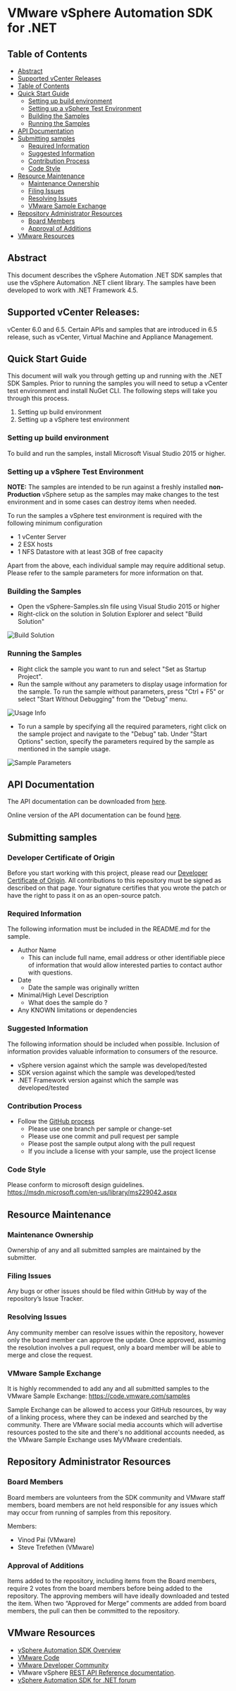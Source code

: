 # VMware vSphere Automation SDK for .NET
## Table of Contents
- [Abstract](#abstract)
- [Supported vCenter Releases](#supported-vcenter-releases)
- [Table of Contents](#table-of-contents)
- [Quick Start Guide](#quick-start-guide)
  - [Setting up build environment](#setting-up-build-environment)
  - [Setting up a vSphere Test Environment](#setting-up-a-vsphere-test-environment)
  - [Building the Samples](#building-the-samples)
  - [Running the Samples](#running-the-samples)
- [API Documentation](#api-documentation)
- [Submitting samples](#submitting-samples)
  - [Required Information](#required-information)
  - [Suggested Information](#suggested-information)
  - [Contribution Process](#contribution-process)
  - [Code Style](#code-style)
- [Resource Maintenance](#resource-maintenance)
  - [Maintenance Ownership](#maintenance-ownership)
  - [Filing Issues](#filing-issues)
  - [Resolving Issues](#resolving-issues)
  - [VMware Sample Exchange](#vmware-sample-exchange)
- [Repository Administrator Resources](#repository-administrator-resources)
  - [Board Members](#board-members)
  - [Approval of Additions](#approval-of-additions)
- [VMware Resources](#vmware-resources)

## Abstract
This document describes the vSphere Automation .NET SDK samples that use the vSphere Automation
.NET client library. The samples have been developed to work with .NET Framework 4.5.

## Supported vCenter Releases:
vCenter 6.0 and 6.5. 
Certain APIs and samples that are introduced in 6.5 release, such as vCenter, Virtual Machine and Appliance Management. 

## Quick Start Guide
This document will walk you through getting up and running with the .NET SDK Samples. Prior to running the samples you will need to setup a vCenter test environment and install NuGet CLI. The following steps will take you through this process.

1. Setting up build environment
2. Setting up a vSphere test environment

### Setting up build environment
To build and run the samples, install Microsoft Visual Studio 2015 or higher. 

### Setting up a vSphere Test Environment
**NOTE:** The samples are intended to be run against a freshly installed **non-Production** vSphere setup as the samples may make changes to the test environment and in some cases can destroy items when needed.

To run the samples a vSphere test environment is required with the following minimum configuration
* 1 vCenter Server
* 2 ESX hosts
* 1 NFS Datastore with at least 3GB of free capacity

Apart from the above, each individual sample may require additional setup. Please refer to the sample parameters for more information on that.

### Building the Samples
* Open the vSphere-Samples.sln file using Visual Studio 2015 or higher
* Right-click on the solution in Solution Explorer and select "Build Solution"

![Build Solution](screenshots/build-solution.jpg?raw=true)

### Running the Samples
* Right click the sample you want to run and select "Set as Startup Project".
* Run the sample without any parameters to display usage information for the sample. To run the sample without parameters, press "Ctrl + F5" or select "Start Without Debugging" from the "Debug" menu.

![Usage Info](screenshots/usage-info.jpg?raw=true)
* To run a sample by specifying all the required parameters, right click on the sample project and navigate to the "Debug" tab. Under "Start Options" section, specify the parameters required by the sample as mentioned in the sample usage.

![Sample Parameters](screenshots/sample-parameters.jpg?raw=true)

## API Documentation
The API documentation can be downloaded from [here](doc/client.zip).

Online version of the API documentation can be found [here](https://code.vmware.com/web/dp/doc/preview?id=4647).

## Submitting samples

### Developer Certificate of Origin

Before you start working with this project, please read our [Developer Certificate of Origin](https://cla.vmware.com/dco). All contributions to this repository must be signed as described on that page. Your signature certifies that you wrote the patch or have the right to pass it on as an open-source patch.

### Required Information
The following information must be included in the README.md for the sample.
* Author Name
  * This can include full name, email address or other identifiable piece of information that would allow interested parties to contact author with questions.
* Date
  * Date the sample was originally written
* Minimal/High Level Description
  * What does the sample do ?
* Any KNOWN limitations or dependencies

### Suggested Information
The following information should be included when possible. Inclusion of information provides valuable information to consumers of the resource.
* vSphere version against which the sample was developed/tested
* SDK version against which the sample was developed/tested
* .NET Framework version against which the sample was developed/tested

### Contribution Process

* Follow the [GitHub process](https://help.github.com/articles/fork-a-repo)
  * Please use one branch per sample or change-set
  * Please use one commit and pull request per sample
  * Please post the sample output along with the pull request
  * If you include a license with your sample, use the project license

### Code Style

Please conform to microsoft design guidelines.
    https://msdn.microsoft.com/en-us/library/ms229042.aspx
    
## Resource Maintenance
### Maintenance Ownership
Ownership of any and all submitted samples are maintained by the submitter.
### Filing Issues
Any bugs or other issues should be filed within GitHub by way of the repository’s Issue Tracker.
### Resolving Issues
Any community member can resolve issues within the repository, however only the board member can approve the update. Once approved, assuming the resolution involves a pull request, only a board member will be able to merge and close the request.

### VMware Sample Exchange
It is highly recommended to add any and all submitted samples to the VMware Sample Exchange:  <https://code.vmware.com/samples>

Sample Exchange can be allowed to access your GitHub resources, by way of a linking process, where they can be indexed and searched by the community. There are VMware social media accounts which will advertise resources posted to the site and there's no additional accounts needed, as the VMware Sample Exchange uses MyVMware credentials.     

## Repository Administrator Resources
### Board Members

Board members are volunteers from the SDK community and VMware staff members, board members are not held responsible for any issues which may occur from running of samples from this repository.

Members:
* Vinod Pai (VMware)
* Steve Trefethen (VMware)

### Approval of Additions
Items added to the repository, including items from the Board members, require 2 votes from the board members before being added to the repository. The approving members will have ideally downloaded and tested the item. When two “Approved for Merge” comments are added from board members, the pull can then be committed to the repository.

## VMware Resources

* [vSphere Automation SDK Overview](http://pubs.vmware.com/vsphere-65/index.jsp#com.vmware.vapi.progguide.doc/GUID-AF73991C-FC1C-47DF-8362-184B6544CFDE.html)
* [VMware Code](https://code.vmware.com/home)
* [VMware Developer Community](https://communities.vmware.com/community/vmtn/developer)
* VMware vSphere [REST API Reference documentation](https://code.vmware.com/web/dp/doc/preview?id=4645).
* [vSphere Automation SDK for .NET forum](https://code.vmware.com/forums/7504/vsphere-automation-sdk-for-.net)
